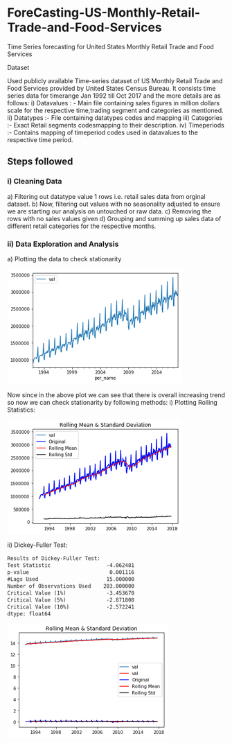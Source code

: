 # ForeCasting-US-Monthly-Retail-Trade-and-Food-Services
Time Series forecasting for United States Monthly Retail Trade and Food Services

Dataset

Used publicly available Time-series dataset of US Monthly Retail Trade and Food Services provided by United States Census Bureau.
It consists time series data for timerange Jan 1992 till Oct 2017 and the more details are as follows:
i) Datavalues : - Main file containing sales figures in million dollars scale for the respective time,trading segment and categories as mentioned.
ii) Datatypes :- File containing datatypes codes and mapping
iii) Categories :- Exact Retail segments codesmapping to their description.
iv) Timeperiods :-  Contains mapping of timeperiod codes used in datavalues to the respective time period.

## Steps followed

### i) Cleaning Data

a) Filtering out datatype value 1 rows i.e. retail sales data from orginal dataset.
b) Now, filtering out values with no seasonality adjusted to ensure we are starting our analysis on untouched or raw data.
c) Removing the rows with no sales values given
d) Grouping and summing up sales data of different retail categories for the respective months.

### ii) Data Exploration and Analysis

a) Plotting the data to check stationarity

![alt text](https://github.com/techsachinkr/ForeCasting-US-Monthly-Retail-Trade-and-Food-Services/blob/master/output%20plots/salesdata%20plot.png)

Now since in the above plot we can see that there is overall increasing trend so now we can check stationarity by following methods:
 i) Plotting Rolling Statistics: 
 
 
![alt text](https://github.com/techsachinkr/ForeCasting-US-Monthly-Retail-Trade-and-Food-Services/blob/master/output%20plots/rolling%20mean%20and%20std%20plot.png)

ii) Dickey-Fuller Test: 
```
Results of Dickey-Fuller Test:
Test Statistic                  -4.062481
p-value                          0.001116
#Lags Used                      15.000000
Number of Observations Used    283.000000
Critical Value (1%)             -3.453670
Critical Value (5%)             -2.871808
Critical Value (10%)            -2.572241
dtype: float64
```
![alt text](https://github.com/techsachinkr/ForeCasting-US-Monthly-Retail-Trade-and-Food-Services/blob/master/output%20plots/dickey-fuller%20test%20plot.png)

